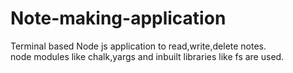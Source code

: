 # Note-making-application

Terminal based Node js application to read,write,delete notes.<br>
node modules like chalk,yargs and inbuilt libraries like fs are used.
